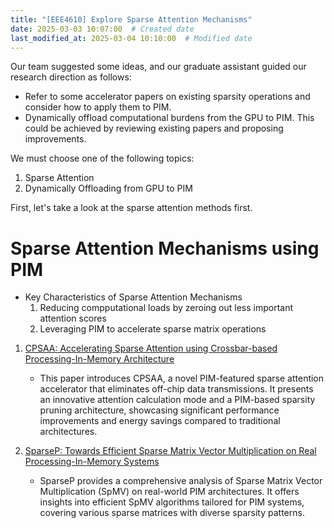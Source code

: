 ```yaml
---
title: "[EEE4610] Explore Sparse Attention Mechanisms"
date: 2025-03-03 10:07:00  # Created date
last_modified_at: 2025-03-04 10:10:00  # Modified date
---
```


Our team suggested some ideas, and our graduate assistant guided our research direction as follows:  
- Refer to some accelerator papers on existing sparsity operations and consider how to apply them to PIM.  
- Dynamically offload computational burdens from the GPU to PIM. 
This could be achieved by reviewing existing papers and proposing improvements.  

We must choose one of the following topics:  
1. Sparse Attention  
2. Dynamically Offloading from GPU to PIM  

First, let's take a look at the sparse attention methods first.
# Sparse Attention Mechanisms using PIM
- Key Characteristics of Sparse Attention Mechanisms
	1. Reducing compputational loads by zeroing out less important attention scores
	2. Leveraging PIM to accelerate sparse matrix operations


1. [CPSAA: Accelerating Sparse Attention using Crossbar-based Processing-In-Memory Architecture](https://ieeexplore.ieee.org/stamp/stamp.jsp?tp=&arnumber=10374228)
	- This paper introduces CPSAA, a novel PIM-featured sparse attention accelerator that eliminates off-chip data transmissions. It presents an innovative attention calculation mode and a PIM-based sparsity pruning architecture, showcasing significant performance improvements and energy savings compared to traditional architectures.

2. [SparseP: Towards Efficient Sparse Matrix Vector Multiplication on Real Processing-In-Memory Systems](https://dl.acm.org/doi/pdf/10.1145/3508041)
	- SparseP provides a comprehensive analysis of Sparse Matrix Vector Multiplication (SpMV) on real-world PIM architectures. It offers insights into efficient SpMV algorithms tailored for PIM systems, covering various sparse matrices with diverse sparsity patterns.


